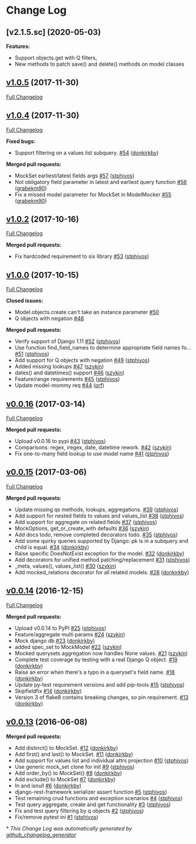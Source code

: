 # Change Log

## [v2.1.5.sc] (2020-05-03)

**Features:**

- Support objects.get with Q filters,
- New methods to patch save() and delete() methods on model classes

## [v1.0.5](https://github.com/stphivos/django-mock-queries/tree/v1.0.5) (2017-11-30)
[Full Changelog](https://github.com/stphivos/django-mock-queries/compare/v1.0.4...v1.0.5)

## [v1.0.4](https://github.com/stphivos/django-mock-queries/tree/v1.0.4) (2017-11-30)
[Full Changelog](https://github.com/stphivos/django-mock-queries/compare/v1.0.2...v1.0.4)

**Fixed bugs:**

- Support filtering on a values list subquery. [\#54](https://github.com/stphivos/django-mock-queries/pull/54) ([donkirkby](https://github.com/donkirkby))

**Merged pull requests:**

- MockSet earliest/latest fields args [\#57](https://github.com/stphivos/django-mock-queries/pull/57) ([stphivos](https://github.com/stphivos))
- Not obligatory field parameter in latest and earliest query function [\#56](https://github.com/stphivos/django-mock-queries/pull/56) ([grabekm90](https://github.com/grabekm90))
- Fix a missed model parameter for MockSet in ModelMocker [\#55](https://github.com/stphivos/django-mock-queries/pull/55) ([grabekm90](https://github.com/grabekm90))

## [v1.0.2](https://github.com/stphivos/django-mock-queries/tree/v1.0.2) (2017-10-16)
[Full Changelog](https://github.com/stphivos/django-mock-queries/compare/v1.0.0...v1.0.2)

**Merged pull requests:**

- Fix hardcoded requirement to six library [\#53](https://github.com/stphivos/django-mock-queries/pull/53) ([stphivos](https://github.com/stphivos))

## [v1.0.0](https://github.com/stphivos/django-mock-queries/tree/v1.0.0) (2017-10-15)
[Full Changelog](https://github.com/stphivos/django-mock-queries/compare/v0.0.16...v1.0.0)

**Closed issues:**

- Model.objects.create can't take an instance parameter [\#50](https://github.com/stphivos/django-mock-queries/issues/50)
- Q objects with negation [\#48](https://github.com/stphivos/django-mock-queries/issues/48)

**Merged pull requests:**

- Verify support of Django 1.11 [\#52](https://github.com/stphivos/django-mock-queries/pull/52) ([stphivos](https://github.com/stphivos))
- Use function find\_field\_names to determine appropriate field names fo… [\#51](https://github.com/stphivos/django-mock-queries/pull/51) ([stphivos](https://github.com/stphivos))
- Add support for Q objects with negation [\#49](https://github.com/stphivos/django-mock-queries/pull/49) ([stphivos](https://github.com/stphivos))
- Added missing lookups [\#47](https://github.com/stphivos/django-mock-queries/pull/47) ([szykin](https://github.com/szykin))
- dates\(\) and datetimes\(\) support [\#46](https://github.com/stphivos/django-mock-queries/pull/46) ([szykin](https://github.com/szykin))
- Feature/range requirements [\#45](https://github.com/stphivos/django-mock-queries/pull/45) ([stphivos](https://github.com/stphivos))
- Update model-mommy req [\#44](https://github.com/stphivos/django-mock-queries/pull/44) ([orf](https://github.com/orf))

## [v0.0.16](https://github.com/stphivos/django-mock-queries/tree/v0.0.16) (2017-03-14)
[Full Changelog](https://github.com/stphivos/django-mock-queries/compare/v0.0.15...v0.0.16)

**Merged pull requests:**

- Upload v0.0.16 to pypi [\#43](https://github.com/stphivos/django-mock-queries/pull/43) ([stphivos](https://github.com/stphivos))
- Comparisons: regex, iregex, date, datetime rework. [\#42](https://github.com/stphivos/django-mock-queries/pull/42) ([szykin](https://github.com/szykin))
- Fix one-to-many field lookup to use model name [\#41](https://github.com/stphivos/django-mock-queries/pull/41) ([stphivos](https://github.com/stphivos))

## [v0.0.15](https://github.com/stphivos/django-mock-queries/tree/v0.0.15) (2017-03-06)
[Full Changelog](https://github.com/stphivos/django-mock-queries/compare/v0.0.14...v0.0.15)

**Merged pull requests:**

- Update missing qs methods, lookups, aggregations. [\#39](https://github.com/stphivos/django-mock-queries/pull/39) ([stphivos](https://github.com/stphivos))
- Add support for nested fields to values and values\_list [\#38](https://github.com/stphivos/django-mock-queries/pull/38) ([stphivos](https://github.com/stphivos))
- Add support for aggregate on related fields [\#37](https://github.com/stphivos/django-mock-queries/pull/37) ([stphivos](https://github.com/stphivos))
- MockOptions, get\_or\_create\_with defaults [\#36](https://github.com/stphivos/django-mock-queries/pull/36) ([szykin](https://github.com/szykin))
- Add docs todo, remove completed decorators todo. [\#35](https://github.com/stphivos/django-mock-queries/pull/35) ([stphivos](https://github.com/stphivos))
- Add some quirky queries supported by Django: pk is in a subquery and child is equal. [\#34](https://github.com/stphivos/django-mock-queries/pull/34) ([donkirkby](https://github.com/donkirkby))
- Raise specific DoesNotExist exception for the model. [\#32](https://github.com/stphivos/django-mock-queries/pull/32) ([donkirkby](https://github.com/donkirkby))
- Add decorators for unified method patching/replacement [\#31](https://github.com/stphivos/django-mock-queries/pull/31) ([stphivos](https://github.com/stphivos))
- \_meta, values\(\), values\_list\(\) [\#30](https://github.com/stphivos/django-mock-queries/pull/30) ([szykin](https://github.com/szykin))
- Add mocked\_relations decorator for all related models. [\#28](https://github.com/stphivos/django-mock-queries/pull/28) ([donkirkby](https://github.com/donkirkby))

## [v0.0.14](https://github.com/stphivos/django-mock-queries/tree/v0.0.14) (2016-12-15)
[Full Changelog](https://github.com/stphivos/django-mock-queries/compare/v0.0.13...v0.0.14)

**Merged pull requests:**

- Upload v0.0.14 to PyPI [\#25](https://github.com/stphivos/django-mock-queries/pull/25) ([stphivos](https://github.com/stphivos))
- Feature/aggregate multi params [\#24](https://github.com/stphivos/django-mock-queries/pull/24) ([szykin](https://github.com/szykin))
- Mock django db [\#23](https://github.com/stphivos/django-mock-queries/pull/23) ([donkirkby](https://github.com/donkirkby))
- added spec\_set to MockModel [\#22](https://github.com/stphivos/django-mock-queries/pull/22) ([szykin](https://github.com/szykin))
- Mocked querysets aggregation now handles None values. [\#21](https://github.com/stphivos/django-mock-queries/pull/21) ([szykin](https://github.com/szykin))
- Complete test coverage by testing with a real Django Q object. [\#19](https://github.com/stphivos/django-mock-queries/pull/19) ([donkirkby](https://github.com/donkirkby))
- Raise an error when there's a typo in a queryset's field name. [\#18](https://github.com/stphivos/django-mock-queries/pull/18) ([donkirkby](https://github.com/donkirkby))
- Update py-test requirement versions and add pip-tools [\#15](https://github.com/stphivos/django-mock-queries/pull/15) ([stphivos](https://github.com/stphivos))
- Skipfieldfix [\#14](https://github.com/stphivos/django-mock-queries/pull/14) ([donkirkby](https://github.com/donkirkby))
- Version 3 of flake8 contains breaking changes, so pin requirement. [\#13](https://github.com/stphivos/django-mock-queries/pull/13) ([donkirkby](https://github.com/donkirkby))

## [v0.0.13](https://github.com/stphivos/django-mock-queries/tree/v0.0.13) (2016-06-08)
**Merged pull requests:**

- Add distinct\(\) to MockSet. [\#12](https://github.com/stphivos/django-mock-queries/pull/12) ([donkirkby](https://github.com/donkirkby))
- Add first\(\) and last\(\) to MockSet. [\#11](https://github.com/stphivos/django-mock-queries/pull/11) ([donkirkby](https://github.com/donkirkby))
- Add support for values list and individual attrs projection [\#10](https://github.com/stphivos/django-mock-queries/pull/10) ([stphivos](https://github.com/stphivos))
- Use generic mock\_set clone for init [\#9](https://github.com/stphivos/django-mock-queries/pull/9) ([stphivos](https://github.com/stphivos))
- Add order\_by\(\) to MockSet\(\) [\#8](https://github.com/stphivos/django-mock-queries/pull/8) ([donkirkby](https://github.com/donkirkby))
- Add exclude\(\) to MockSet [\#7](https://github.com/stphivos/django-mock-queries/pull/7) ([donkirkby](https://github.com/donkirkby))
- In and isnull [\#6](https://github.com/stphivos/django-mock-queries/pull/6) ([donkirkby](https://github.com/donkirkby))
- django-rest-framework serializer assert function [\#5](https://github.com/stphivos/django-mock-queries/pull/5) ([stphivos](https://github.com/stphivos))
- Test remaining crud functions and exception scenarios [\#4](https://github.com/stphivos/django-mock-queries/pull/4) ([stphivos](https://github.com/stphivos))
- Test query aggregate, create and get functionality [\#3](https://github.com/stphivos/django-mock-queries/pull/3) ([stphivos](https://github.com/stphivos))
- Fix and test query filtering by q objects [\#2](https://github.com/stphivos/django-mock-queries/pull/2) ([stphivos](https://github.com/stphivos))
- Fix/remove pytest ini [\#1](https://github.com/stphivos/django-mock-queries/pull/1) ([stphivos](https://github.com/stphivos))



\* *This Change Log was automatically generated by [github_changelog_generator](https://github.com/skywinder/Github-Changelog-Generator)*